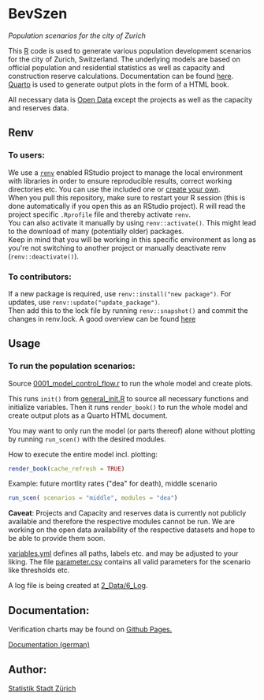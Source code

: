# BevSzen

*Population scenarios for the city of Zurich*

This [R](https://www.r-project.org/) code is used to generate various population development scenarios for the city of Zurich, Switzerland. The underlying models are based on official population and residential statistics as well as capacity and construction reserve calculations. Documentation can be found [here](5_Documentation). [Quarto](https://quarto.org/) is used to generate output plots in the form of a HTML book.

All necessary data is [Open Data](https://data.stadt-zuerich.ch/) except the projects as well as the capacity and reserves data.

## Renv

### To users:

We use a [`renv`](https://rstudio.github.io/renv/articles/renv.html) enabled RStudio project to manage the local environment with libraries in order to ensure reproducible results, correct working directories etc. You can use the included one or [create your own](https://support.rstudio.com/hc/en-us/articles/200526207-Using-Projects).\
When you pull this repository, make sure to restart your R session (this is done automatically if you open this as an RStudio project). R will read the project specific `.Rprofile` file and thereby activate `renv`.\
You can also activate it manually by using `renv::activate()`. This might lead to the download of many (potentially older) packages.\
Keep in mind that you will be working in this specific environment as long as you're not switching to another project or manually deactivate renv (`renv::deactivate()`).

### To contributors:

If a new package is required, use `renv::install("new package")`. For updates, use `renv::update("update_package")`.\
Then add this to the lock file by running `renv::snapshot()` and commit the changes in renv.lock. A good overview can be found [here](https://rstudio.github.io/renv/articles/renv.html)

## Usage

### To run the population scenarios:

Source [0001_model_control_flow.r](1_Code/0000_General) to run the whole model and create plots.

This runs `init()` from [general_init.R](1_Code/0000_General) to source all necessary functions and initialize variables. Then it runs `render_book()` to run the whole model and create output plots as a Quarto HTML document.

You may want to only run the model (or parts thereof) alone without plotting by running `run_scen()` with the desired modules.

How to execute the entire model incl. plotting:

``` r
render_book(cache_refresh = TRUE)
```

Example: future mortlity rates ("dea" for death), middle scenario

``` r
run_scen( scenarios = "middle", modules = "dea")
```

**Caveat**: Projects and Capacity and reserves data is currently not publicly available and therefore the respective modules cannot be run. We are working on the open data availability of the respective datasets and hope to be able to provide them soon.

[variables.yml](2_Data/3_Parameter) defines all paths, labels etc. and may be adjusted to your liking. The file [parameter.csv](2_Data/3_Parameter) contains all valid parameters for the scenario like thresholds etc.

A log file is being created at [2_Data/6_Log](2_Data/6_Log).

## Documentation:

Verification charts may be found on [Github Pages.](https://statistikstadtzuerich.github.io/BevSzen/)

[Documentation (german)](https://www.stadt-zuerich.ch/prd/de/index/statistik/themen/bevoelkerung/bevoelkerungsentwicklung/bevoelkerungsszenarien.html#dokumentation)

## Author:

[Statistik Stadt Zürich](mailto:statistik@zuerich.ch)
